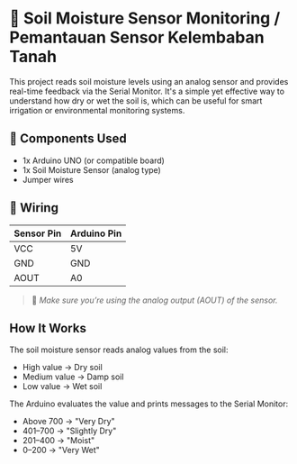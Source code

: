 # 🌱 Soil Moisture Sensor Monitoring / Pemantauan Sensor Kelembaban Tanah

This project reads soil moisture levels using an analog sensor and provides real-time feedback via the Serial Monitor. It's a simple yet effective way to understand how dry or wet the soil is, which can be useful for smart irrigation or environmental monitoring systems.

## 🔧 Components Used

- 1x Arduino UNO (or compatible board)
- 1x Soil Moisture Sensor (analog type)
- Jumper wires

## 🔌 Wiring

| Sensor Pin | Arduino Pin |
|------------|-------------|
| VCC        | 5V          |
| GND        | GND         |
| AOUT       | A0          |

> 📌 *Make sure you’re using the analog output (AOUT) of the sensor.*

## How It Works
The soil moisture sensor reads analog values from the soil:
- High value → Dry soil
- Medium value → Damp soil
- Low value → Wet soil

The Arduino evaluates the value and prints messages to the Serial Monitor:
- Above 700 → "Very Dry"
- 401–700 → "Slightly Dry"
- 201–400 → "Moist"
- 0–200 → "Very Wet"

